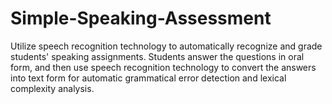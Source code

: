 # Simple-Speaking-Assessment
Utilize speech recognition technology to automatically recognize and grade students' speaking assignments. Students answer the questions in oral form, and then use speech recognition technology to convert the answers into text form for automatic grammatical error detection and lexical complexity analysis.
